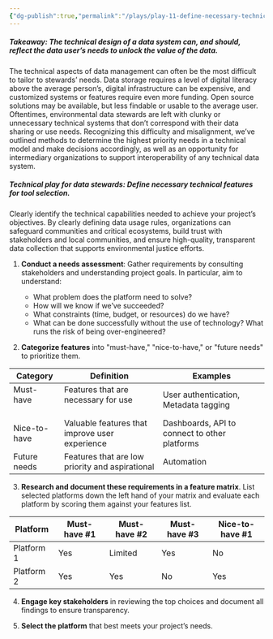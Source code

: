 ```yaml
---
{"dg-publish":true,"permalink":"/plays/play-11-define-necessary-technical-features-review-platforms-assess-against-required-features-and-the-risks-for-technical-overuse/"}
---
```


##### **Takeaway: The technical design of a data system can, and should, reflect the data user’s needs to unlock the value of the data.** 
The technical aspects of data management can often be the most difficult to tailor to stewards’ needs. Data storage requires a level of digital literacy above the average person’s, digital infrastructure can be expensive, and customized systems or features require even more funding. Open source solutions may be available, but less findable or usable to the average user. Oftentimes, environmental data stewards are left with clunky or unnecessary technical systems that don’t correspond with their data sharing or use needs. Recognizing this difficulty and misalignment, we’ve outlined methods to determine the highest priority needs in a technical model and make decisions accordingly, as well as an opportunity for intermediary organizations to support interoperability of any technical data system.


##### **Technical play for data stewards: Define necessary technical features for tool selection.**
Clearly identify the technical capabilities needed to achieve your project’s objectives. By clearly defining data usage rules, organizations can safeguard communities and critical ecosystems, build trust with stakeholders and local communities, and ensure high-quality, transparent data collection that supports environmental justice efforts.

1. **Conduct a needs assessment**: Gather requirements by consulting stakeholders and understanding project goals. In particular, aim to understand:
	- What problem does the platform need to solve?
	- How will we know if we’ve succeeded?
	- What constraints (time, budget, or resources) do we have?
	- What can be done successfully without the use of technology? What runs the risk of being over-engineered?

2. **Categorize features** into "must-have," "nice-to-have," or "future needs" to prioritize them.

| Category          | Definition                                         | Examples                                          |
| ----------------- | -------------------------------------------------- | ------------------------------------------------- |
| Must-have<br><br> | Features that are necessary for use<br><br>        | User authentication, Metadata tagging             |
| Nice-to-have      | Valuable features that improve user experience<br> | Dashboards, API to connect to other platforms<br> |
| Future needs      | Features that are low priority and aspirational    | Automation                                        |

3. **Research and document these requirements in a feature matrix**. List selected platforms down the left hand of your matrix and evaluate each platform by scoring them against your features list.

| Platform   | Must-have #1 | Must-have #2 | Must-have #3 | Nice-to-have #1 |
| ---------- | ------------ | ------------ | ------------ | --------------- |
| Platform 1 | Yes          | Limited      | Yes          | No              |
| Platform 2 | Yes          | Yes          | No           | Yes             |

4. **Engage key stakeholders** in reviewing the top choices and document all findings to ensure transparency.

5. **Select the platform** that best meets your project’s needs.

